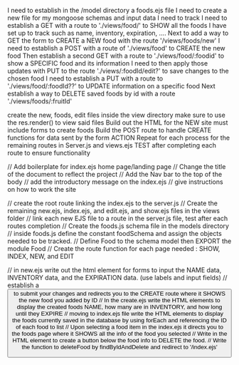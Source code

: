 

I need to establish in the /model directory a foods.ejs file 
I need to create a new file for my mongoose schemas and input data I need to track
I need to establish a GET with a route to './views/food/' to SHOW all the foods I have set up to track such as name, inventory, expiration, ....
Next to add a way to GET the form to CREATE a NEW food with the route '/views/foods/new' 
I need to establish a POST with a route of './views/food' to CREATE the new food
Then establish a second GET with a route to './views/food/:foodid' to show a SPECIFIC food and its information
I need to then apply those updates with PUT to the route './views/:foodId/edit?' to save changes to the chosen food
I need to establish a PUT with a route to './views/food/:foodId??' to UPDATE information on a specific food
Next establish a way to DELETE saved foods by id  with a route './views/foods/:fruitId' 

create the new, foods, edit files inside the view directory
make sure to use the res.render() to view said files
Build out the HTML for the NEW site must include forms to create foods
Build the POST route to handle CREATE functions for data sent by the form ACTION
Repeat for each process for the remaining routes in Server.js and views.ejs
TEST after completing each route to ensure functionality

// Add boilerplate for index.ejs home page/landing page
// Change the title of the document to reflect the project
// Add the Nav bar to the top of the body
// add the introductory message on the index.ejs
// give instructions on how to work the site

// create the root route linking the index.ejs to the server.js 
// Create the remaining new.ejs, index.ejs, and edit.ejs, and show.ejs files in the views folder 
// link each new EJS file to a route in the server.js file, test after each routes completion
// Create the foods.js schema file in the models directory
// inside foods.js define the constant foodSchema and assign the objects needed to be tracked.
// Define Food to the schema model then EXPORT the module Food 
// Create the route function for each page needed : SHOW, INDEX, NEW, and EDIT

// in new.ejs write out the html element for forms to input the NAME data, INVENTORY data, and the EXPIRATION data. (use labels and input fields)
// establish a <button> to submit your changes and redirects you to the CREATE route where it SHOWS the new food you added by ID 
// In the create.ejs write the HTML elements to display the created foods NAME, how many are in INVENTORY, and how long until they EXPIRE
// moving to index.ejs file write the HTML elements to display the foods currently saved in the database by using forEach and referencing the ID of each food to list
// Upon selecting a food item in the index.ejs it directs you to the foods page where it SHOWS all the info of the food you selected
// Write in the HTML element to create a button below the food info to DELETE the food.
// Write the function to deleteFood by findByIdAndDelete and redirect to '/index.ejs'
